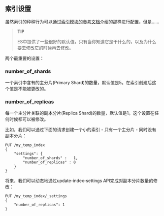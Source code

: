 ## 索引设置 ##

虽然索引的种种行为可以通过[索引模块的参考文档](http://www.elasticsearch.org/guide/en/elasticsearch/reference/1.4//index-modules.html)介绍的那样进行配置，但是……

> **TIP**
> 
> ES中提供了一些很好的默认值，只有当你知道它是干什么的，以及为什么要去修改它的时候再去修改。

两个最重要的设置：

### number_of_shards ###

一个索引中含有的主分片(Primary Shard)的数量，默认值是5。在索引创建后这个值是不能被更改的。

### number_of_replicas ###

每一个主分片关联的副本分片(Replica Shard)的数量，默认值是1。这个设置在任何时候都可以被修改。

比如，我们可以通过下面的请求创建一个小的索引 - 只有一个主分片 - 同时没有副本分片：

```
PUT /my_temp_index
{
    "settings": {
        "number_of_shards" :   1,
        "number_of_replicas" : 0
    }
}
```

将来，我们可以动态地通过update-index-settings API完成对副本分片数量的修改：

```
PUT /my_temp_index/_settings
{
    "number_of_replicas": 1
}
```

